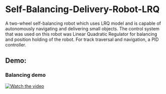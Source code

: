 # Self-Balancing-Delivery-Robot-LRQ
A two-wheel self-balancing robot which uses LRQ model and is capable of autonomously navigating and delivering small objects. The control system that was used on this robot was Linear Quadratic Regulator for balancing and position holding of the robot. For track traversal and navigation, a PID controller.
## Demo:
### Balancing demo

[![Watch the video](https://i.imgur.com/uxMcaOL.png)](https://www.youtube.com/watch?v=iqXPmz6Rj_U)

